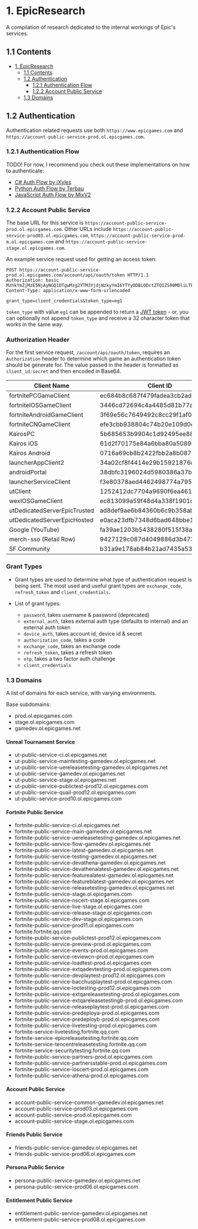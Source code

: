 # 1. EpicResearch
A compilation of research dedicated to the internal workings of Epic's services.

## 1.1 Contents

- [1. EpicResearch](#1-epicresearch)
  - [1.1 Contents](#11-contents)
  - [1.2 Authentication](#12-authentication)
    - [1.2.1 Authentication Flow](#121-authentication-flow)
    - [1.2.2 Account Public Service](#122-account-public-service)
  - [1.3 Domains](#13-domains)

## 1.2 Authentication
Authentication related requests use both `https://www.epicgames.com` and `https://account-public-service-prod.ol.epicgames.com`.

### 1.2.1 Authentication Flow
TODO! For now, I recommend you check out these implementations on how to authenticate:
- [C# Auth Flow by iXyles](https://gist.github.com/iXyles/ec40cb40a2a186425ec6bfb9dcc2ddda)
- [Python Auth Flow by Terbau](https://gist.github.com/Terbau/9a07849fb30c0232af730265c327e27c)
- [JavaScript Auth Flow by MixV2](https://gist.github.com/MixV2/8483cc20ba2055e78fa72336da1e0bf7)

### 1.2.2 Account Public Service
  The base URL for this service is `https://account-public-service-prod.ol.epicgames.com`. Other URLs include `https://account-public-service-prod03.ol.epicgames.com`, `https://account-public-service-prod-m.ol.epicgames.com` and `https://account-public-service-stage.ol.epicgames.com`.
  
An example service request used for getting an access token:
```http
POST https://account-public-service-prod.ol.epicgames.com/account/api/oauth/token HTTP/1.1
Authorization: basic MzhkYmZjMzE5NjAyNGQ1OTgwMzg2YTM3YjdjNzkyYmI6YTYyODBiODctZTQ1ZS00MDliLTk2ODEtOGYxNWViN2RiY2Y1
Content-Type: application/x-www-form-urlencoded

grant_type=client_credentials&token_type=eg1
```

`token_type` with value `eg1` can be appended to return a [JWT token](https://jwt.io/introduction/) - or, you can optionally not append `token_type` and receive a 32 character token that works in the same way.

  ### Authorization Header
  For the first service request, `/account/api/oauth/token`, requires an `Authorization` header to determine which game an authentication token should be generate for. The value passed in the header is formatted as `client_id:secret` and then encoded in Base64.
  
  | Client Name | Client ID | Secret |
  | - | - | - |
  | fortnitePCGameClient | ec684b8c687f479fadea3cb2ad83f5c6 | e1f31c211f28413186262d37a13fc84d |
  | fortniteIOSGameClient | 3446cd72694c4a4485d81b77adbb2141 | 9209d4a5e25a457fb9b07489d313b41a |
  | fortniteAndroidGameClient | 3f69e56c7649492c8cc29f1af08a8a12 | b51ee9cb12234f50a69efa67ef53812e |
  | fortniteCNGameClient | efe3cbb938804c74b20e109d0efc1548 | 6e31bdbae6a44f258474733db74f39ba |
  | KairosPC | 5b685653b9904c1d92495ee8859dcb00 | 7Q2mcmneyuvPmoRYfwM7gfErA6iUjhXr |
  | Kairos iOS | 61d2f70175e84a6bba80a5089e597e1c | FbiZv3wbiKpvVKrAeMxiR6WhxZWVbrvA |
  | Kairos Android | 0716a69cb8b2422fbb2a8b0879501471 | cGthdfG68tyE7M3ZHMu3sXUBwqhibKFp |
  | launcherAppClient2 | 34a02cf8f4414e29b15921876da36f9a | daafbccc737745039dffe53d94fc76cf |
  | androidPortal | 38dbfc3196024d5980386a37b7c792bb | a6280b87-e45e-409b-9681-8f15eb7dbcf5 |
  | launcherServiceClient | f3e80378aed4462498774a7951cd263f | Unknown |
  | utClient | 1252412dc7704a9690f6ea4611bc81ee | Unknown |
  | wexIOSGameClient | ec813099a59f48d4a338f1901c1609db | 72f6db62-0e3e-4439-97df-ee21f7b0ae94 |
  | utDedicatedServerEpicTrusted | ad8def9ae6b84360b6c9b358aba06262 | Unknown |
  | utDedicatedServerEpicHosted | e0aca23dfb7348d6bad648bbe175a6e6 | Unknown |
  | Google (YouTube) | fa39ae1203b5438280f515f38a50f08e | 1564071012329 |
  | merch-sso (Retail Row) | 9427129c087d4049886d3b47349d1aad | 95ba71fc75198ebce22b69dc89e5b27adcf78ec1 |
  | SF Community | b31a9e178ab84b21ad7435a53e4da4af | Unknown |

  ### Grant Types
  - Grant types are used to determine what type of authentication request is being sent. The most used and useful grant types are `exchange_code`, `refresh_token` and `client_credentials`.
  
  - List of grant types:
    - `password`, takes username & password (deprecated)
    - `external_auth`, takes external auth type (defaults to internal) and an external auth token
    - `device_auth`, takes account id, device id & secret
    - `authorization_code`, takes a code
    - `exchange_code`, takes an exchange code
    - `refresh_token`, takes a refresh token
    - `otp`, takes a two factor auth challenge
    - `client_credentials`

### 1.3 Domains
A list of domains for each service, with varying environments.

Base subdomains:
- prod.ol.epicgames.com
- stage.ol.epicgames.com
- gamedev.ol.epicgames.net

#### Unreal Tournament Service
- ut-public-service-ci.ol.epicgames.net
- ut-public-service-maintesting-gamedev.ol.epicgames.net
- ut-public-service-uereleasetesting-gamedev.ol.epicgames.net
- ut-public-service-gamedev.ol.epicgames.net
- ut-public-service-stage.ol.epicgames.net
- ut-public-service-publictest-prod12.ol.epicgames.com
- ut-public-service-quail-prod12.ol.epicgames.com
- ut-public-service-prod10.ol.epicgames.com

#### Fortnite Public Service
- fortnite-public-service-ci.ol.epicgames.net
- fortnite-public-service-main-gamedev.ol.epicgames.net
- fortnite-public-service-uereleasetesting-gamedev.ol.epicgames.net
- fortnite-public-service-flow-gamedev.ol.epicgames.net
- fortnite-public-service-latest-gamedev.ol.epicgames.net
- fortnite-public-service-testing-gamedev.ol.epicgames.net
- fortnite-public-service-devathena-gamedev.ol.epicgames.net
- fortnite-public-service-devathenalatest-gamedev.ol.epicgames.net
- fortnite-public-service-featurealatest-gamedev.ol.epicgames.net
- fortnite-public-service-featureblatest-gamedev.ol.epicgames.net
- fortnite-public-service-releasetesting-gamedev.ol.epicgames.net
- fortnite-public-service-stage.ol.epicgames.com
- fortnite-public-service-nscert-stage.ol.epicgames.com
- fortnite-public-service-live-stage.ol.epicgames.com
- fortnite-public-service-release-stage.ol.epicgames.com
- fortnite-public-service-dev-stage.ol.epicgames.com
- fortnite-public-service-prod11.ol.epicgames.com
- fortnite.fortnite.qq.com
- fortnite-public-service-publictest-prod12.ol.epicgames.com
- fortnite-public-service-preview-prod.ol.epicgames.com
- fortnite-public-service-events-prod.ol.epicgames.com
- fortnite-public-service-reviewcn-prod.ol.epicgames.com
- fortnite-public-service-loadtest-prod.ol.epicgames.com
- fortnite-public-service-extqadevtesting-prod.ol.epicgames.com
- fortnite-public-service-devplaytest-prod12.ol.epicgames.com
- fortnite-public-service-bacchusplaytest-prod.ol.epicgames.com
- fortnite-public-service-loctesting-prod12.ol.epicgames.com
- fortnite-public-service-extqareleasetesting-prod.ol.epicgames.com
- fortnite-public-service-extqareleasetestingb-prod.ol.epicgames.com
- fortnite-public-service-releaseplaytest-prod.ol.epicgames.com
- fortnite-public-service-predeploya-prod.ol.epicgames.com
- fortnite-public-service-predeployb-prod.ol.epicgames.com
- fortnite-public-service-livetesting-prod.ol.epicgames.com
- fortnite-service-livetesting.fortnite.qq.com
- fortnite-service-epicreleasetesting.fortnite.qq.com
- fortnite-service-tencentreleasetesting.fortnite.qq.com
- fortnite-service-securitytesting.fortnite.qq.com
- fortnite-public-service-partners-prod.ol.epicgames.com
- fortnite-public-service-partnersstable-prod.ol.epicgames.com
- fortnite-public-service-ioscert-prod.ol.epicgames.com
- fortnite-public-service-athena-prod.ol.epicgames.com

#### Account Public Service
- account-public-service-common-gamedev.ol.epicgames.net
- account-public-service-prod03.ol.epicgames.com
- account-public-service-prod.ol.epicgames.com
- account-public-service-stage.ol.epicgames.com

#### Friends Public Service
- friends-public-service-gamedev.ol.epicgames.net
- friends-public-service-prod06.ol.epicgames.com

#### Persona Public Service
- persona-public-service-gamedev.ol.epicgames.net
- persona-public-service-prod06.ol.epicgames.com

#### Entitlement Public Service
- entitlement-public-service-gamedev.ol.epicgames.net
- entitlement-public-service-prod08.ol.epicgames.com


